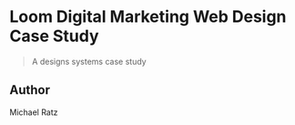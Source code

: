 # Loom Digital Marketing Web Design Case Study

> A designs systems case study 

## Author

Michael Ratz
